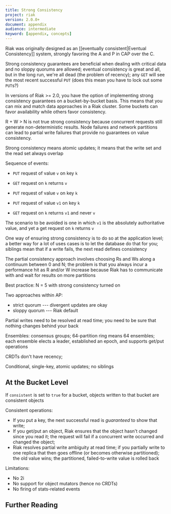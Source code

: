 ```yaml
---
title: Strong Consistency
project: riak
version: 2.0.0+
document: appendix
audience: intermediate
keyword: [appendix, concepts]
---
```


Riak was originally designed as an [[eventually consistent|Eventual Consistency]] system, strongly favoring the A and P in CAP over the C.

Strong consistency guarantees are beneficial when dealing with critical data and no sloppy quorums are allowed; eventual consistency is great and all, but in the long run, we're all dead (the problem of recency); any `GET` will see the most recent successful `PUT` (does this mean you have to lock out some `PUT`s?)

In versions of Riak >= 2.0, you have the option of implementing strong consistency guarantees on a bucket-by-bucket basis. This means that you can mix and match data approaches in a Riak cluster. Some buckets can favor availability while others favor consistency.

R + W > N is not true strong consistency because concurrent requests still generate non-deterministic results. Node failures and network partitions can lead to partial write failures that provide no guarantees on value consistency.

Strong consistency means atomic updates; it means that the write set and the read set always overlap

Sequence of events:

* `PUT` request of value `v` on key `k`
* `GET` request on `k` returns `v`

* `PUT` request of value `v` on key `k`
* `PUT` request of value `v1` on key `k`
* `GET` request on `k` returns `v1` and never `v`

The scenario to be avoided is one in which `v1` is the absolutely authoritative value, and yet a get request on `k` returns `v`

One way of ensuring strong consistency is to do so at the application level; a better way for a lot of uses cases is to let the database do that for you; siblings mean that if a write fails, the next read defines consistency

The partial consistency approach involves choosing Rs and Ws along a continuum between 0 and N; the problem is that you always incur a performance hit as R and/or W increase because Riak has to communicate with and wait for results on more partitions

Best practice: N = 5 with strong consistency turned on

Two approaches within AP:

* strict quorum --- divergent updates are okay
* sloppy quorum --- Riak default

Partial writes need to be resolved at read time; you need to be sure that nothing changes behind your back

Ensembles: consensus groups; 64-partition ring means 64 ensembles; each ensemble elects a leader, established an epoch, and supports get/put operations

CRDTs don't have recency; 

Conditional, single-key, atomic updates; no siblings

## At the Bucket Level

If `consistent` is set to `true` for a bucket, objects written to that bucket are consistent objects

Consistent operations:

* If you put a key, the next successful read is _guaranteed_ to show that write; 
* If you get/put an object, Riak ensures that the object hasn't changed since you read it; the request will fail if a concurrent write occurred and changed the object; 
* Riak resolves partial write ambiguity at read time; if you partially write to one replica that then goes offline (or becomes otherwise partitioned); the old value wins; the partitioned, failed-to-write value is rolled back

Limitations:

* No 2i
* No support for object mutators (hence no CRDTs)
* No firing of stats-related events

## Further Reading
